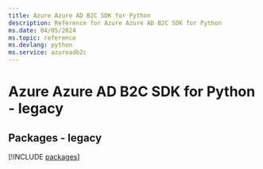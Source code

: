 ```yaml
---
title: Azure Azure AD B2C SDK for Python
description: Reference for Azure Azure AD B2C SDK for Python
ms.date: 04/05/2024
ms.topic: reference
ms.devlang: python
ms.service: azureadb2c
---
```

# Azure Azure AD B2C SDK for Python - legacy
## Packages - legacy
[!INCLUDE [packages](azure-ad-b2c-index.md)]